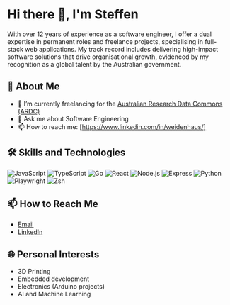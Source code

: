 # Hi there 👋, I'm Steffen

With over 12 years of experience as a software engineer, I offer a dual expertise in permanent roles and freelance projects, specialising in full-stack web applications. My track record includes delivering high-impact software solutions that drive organisational growth, evidenced by my recognition as a global talent by the Australian government.

## 🚀 About Me

- 🔭 I’m currently freelancing for the [Australian Research Data Commons (ARDC)](https://ardc.edu.au)
- 💬 Ask me about Software Engineering
- 📫 How to reach me: [https://www.linkedin.com/in/weidenhaus/]

## 🛠️ Skills and Technologies

![JavaScript](https://img.shields.io/badge/-JavaScript-F7DF1E?style=flat&logo=javascript&logoColor=black)
![TypeScript](https://img.shields.io/badge/-TypeScript-007ACC?style=flat&logo=typescript&logoColor=white)
![Go](https://img.shields.io/badge/-Go-00aed9?style=flat&logo=go&logoColor=white)
![React](https://img.shields.io/badge/-React-61DAFB?style=flat&logo=react&logoColor=black)
![Node.js](https://img.shields.io/badge/-Node.js-339933?style=flat&logo=node.js&logoColor=white)
![Express](https://img.shields.io/badge/-Express-000000?style=flat&logo=express&logoColor=white)
![Python](https://img.shields.io/badge/-Python-3776AB?style=flat&logo=python&logoColor=white)
![Playwright](https://img.shields.io/badge/-Playwright-2EAD33?style=flat&logo=playwright&logoColor=white)
![Zsh](https://img.shields.io/badge/-Zsh-4EAA25?style=flat&logo=zsh&logoColor=white)

## 📫 How to Reach Me

- [Email](mailto:weidenhaus@gmail.com)
- [LinkedIn](https://www.linkedin.com/in/weidenhaus)

## 🌐 Personal Interests

- 3D Printing
- Embedded development
- Electronics (Arduino projects)
- AI and Machine Learning
